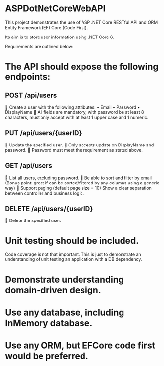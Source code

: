 # ASPDotNetCoreWebAPI
This project demonstrates the use of ASP .NET Core RESTful API and ORM Entity Framework (EF) Core (Code First).

Its aim is to store user information using .NET Core 6.

Requirements are outlined below:

# The API should expose the following endpoints:

##	POST /api/users
	Create a user with the following attributes:
•	Email
•	Password
•	DisplayName
	All fields are mandatory, with password be at least 8 characters, must only accept with at least 1 upper case and 1 numeric. 

## PUT /api/users/{userID}
	Update the specified user.
	Only accepts update on DisplayName and password.
	Password must meet the requirement as stated above.

## GET /api/users
	List all users, excluding password.
	Be able to sort and filter by email (Bonus point: great if can be sorted/filtered by any columns using a generic way)
	Support paging (default page size = 10)
Show a clear separation between controller and business logic. 

## DELETE /api/users/{userID}
	Delete the specified user.

# Unit testing should be included.

Code coverage is not that important. This is just to demonstrate an understanding of unit testing an application with a DB dependency.

# Demonstrate understanding domain-driven design.

# Use any database, including InMemory database.

# Use any ORM, but EFCore code first would be preferred.


